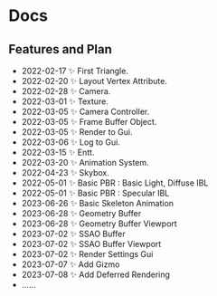 # Docs

## Features and Plan

- 2022-02-17 ✨ First Triangle.
- 2022-02-20 ✨ Layout Vertex Attribute.
- 2022-02-28 ✨ Camera.
- 2022-03-01 ✨ Texture.
- 2022-03-05 ✨ Camera Controller.
- 2022-03-05 ✨ Frame Buffer Object.
- 2022-03-05 ✨ Render to Gui.
- 2022-03-06 ✨ Log to Gui.
- 2022-03-15 ✨ Entt.
- 2022-03-20 ✨ Animation System.
- 2022-04-23 ✨ Skybox.
- 2022-05-01 ✨ Basic PBR : Basic Light, Diffuse IBL
- 2022-05-01 ✨ Basic PBR : Specular IBL
- 2023-06-26 ✨ Basic Skeleton Animation
- 2023-06-28 ✨ Geometry Buffer
- 2023-06-28 ✨ Geometry Buffer Viewport
- 2023-07-02 ✨ SSAO Buffer
- 2023-07-02 ✨ SSAO Buffer Viewport
- 2023-07-02 ✨ Render Settings Gui
- 2023-07-07 ✨ Add Gizmo
- 2023-07-08 ✨ Add Deferred Rendering
- ......

<!--
## Framework Architecture:
![](https://raw.githubusercontent.com/kaiwangm/Engine/main/Assert/engine.png)
-->